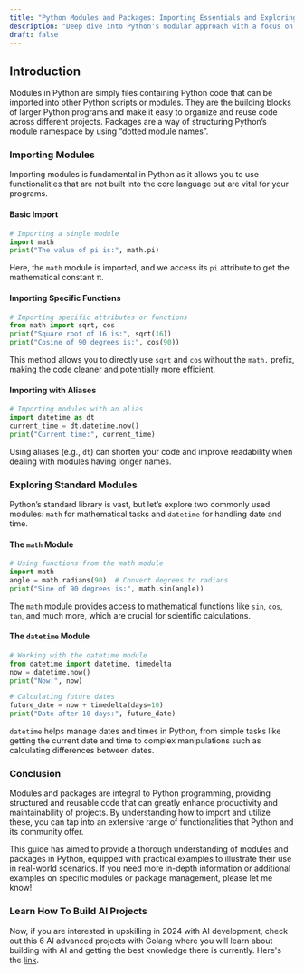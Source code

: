 ```yaml
---
title: "Python Modules and Packages: Importing Essentials and Exploring Standard Libraries"
description: "Deep dive into Python's modular approach with a focus on importing modules and leveraging the capabilities of standard libraries such as math and datetime. This guide offers detailed insights and examples to enhance your programming efficiency."
draft: false
---
```


## Introduction

Modules in Python are simply files containing Python code that can be imported into other Python scripts or modules. They are the building blocks of larger Python programs and make it easy to organize and reuse code across different projects. Packages are a way of structuring Python’s module namespace by using “dotted module names”.

### Importing Modules

Importing modules is fundamental in Python as it allows you to use functionalities that are not built into the core language but are vital for your programs.

#### Basic Import

```python
# Importing a single module
import math
print("The value of pi is:", math.pi)
```

Here, the `math` module is imported, and we access its `pi` attribute to get the mathematical constant π.

#### Importing Specific Functions

```python
# Importing specific attributes or functions
from math import sqrt, cos
print("Square root of 16 is:", sqrt(16))
print("Cosine of 90 degrees is:", cos(90))
```

This method allows you to directly use `sqrt` and `cos` without the `math.` prefix, making the code cleaner and potentially more efficient.

#### Importing with Aliases

```python
# Importing modules with an alias
import datetime as dt
current_time = dt.datetime.now()
print("Current time:", current_time)
```

Using aliases (e.g., `dt`) can shorten your code and improve readability when dealing with modules having longer names.

### Exploring Standard Modules

Python’s standard library is vast, but let’s explore two commonly used modules: `math` for mathematical tasks and `datetime` for handling date and time.

#### The `math` Module

```python
# Using functions from the math module
import math
angle = math.radians(90)  # Convert degrees to radians
print("Sine of 90 degrees is:", math.sin(angle))
```

The `math` module provides access to mathematical functions like `sin`, `cos`, `tan`, and much more, which are crucial for scientific calculations.

#### The `datetime` Module

```python
# Working with the datetime module
from datetime import datetime, timedelta
now = datetime.now()
print("Now:", now)

# Calculating future dates
future_date = now + timedelta(days=10)
print("Date after 10 days:", future_date)
```

`datetime` helps manage dates and times in Python, from simple tasks like getting the current date and time to complex manipulations such as calculating differences between dates.

### Conclusion

Modules and packages are integral to Python programming, providing structured and reusable code that can greatly enhance productivity and maintainability of projects. By understanding how to import and utilize these, you can tap into an extensive range of functionalities that Python and its community offer.

This guide has aimed to provide a thorough understanding of modules and packages in Python, equipped with practical examples to illustrate their use in real-world scenarios. If you need more in-depth information or additional examples on specific modules or package management, please let me know!

### Learn How To Build AI Projects

Now, if you are interested in upskilling in 2024 with AI development, check out this 6 AI advanced projects with Golang where you will learn about building with AI and getting the best knowledge there is currently. Here's the [link](https://akhilsharmatech.gumroad.com/l/zgxqq).
